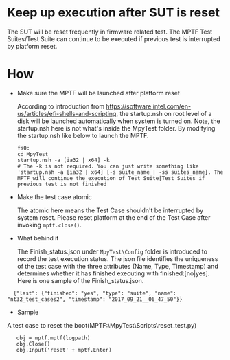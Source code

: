 # Keep up execution after SUT is reset

The SUT will be reset frequently in firmware related test. The MPTF Test Suites/Test Suite can continue to be executed if previous test is interrupted by platform reset. 


# How 
* Make sure the MPTF will be launched after platform reset
  
  According to introduction from https://software.intel.com/en-us/articles/efi-shells-and-scripting, the startup.nsh on root level of a disk will be launched automatically when system is turned on. Note, the startup.nsh here is not what's inside the MpyTest folder. By modifying the startup.nsh like below to launch the MPTF.

  ```
  fs0:    
  cd MpyTest  
  startup.nsh -a [ia32 | x64] -k
  # The -k is not required. You can just write something like 'startup.nsh -a [ia32 | x64] [-s suite_name | -ss suites_name]. The MPTF will continue the execution of Test Suite|Test Suites if previous test is not finished

  ```
* Make the test case atomic 
  
  The atomic here means the Test Case shouldn't be interrupted by system reset. Please reset platform at the end of the Test Case after invoking `mptf.close()`. 

* What behind it
  
  The Finish_status.json under `MpyTest\Config` folder is introduced to record the test execution status. The json file identifies the uniqueness of the test case with the three attributes (Name, Type, Timestamp) and determines whether it has finished executing with finished:[no|yes]. Here is one sample of the Finish_status.json.

```
  {"last": {"finished": "yes", "type": "suite", "name": "nt32_test_cases2", "timestamp": "2017_09_21__06_47_50"}}
```
 
  * Sample 
  
  A test case to reset the boot(MPTF:\MpyTest\Scripts\reset_test.py)
```  
   obj = mptf.mptf(logpath)
   obj.Close()
   obj.Input('reset' + mptf.Enter) 
```
